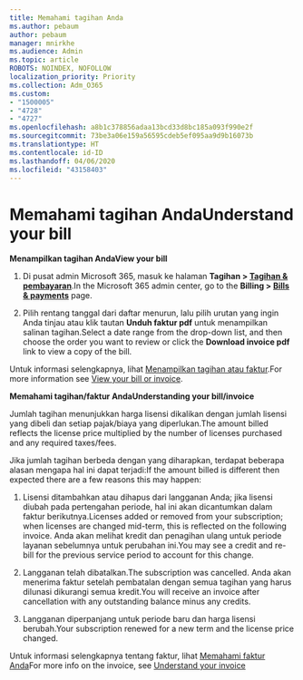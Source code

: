 ```yaml
---
title: Memahami tagihan Anda
ms.author: pebaum
author: pebaum
manager: mnirkhe
ms.audience: Admin
ms.topic: article
ROBOTS: NOINDEX, NOFOLLOW
localization_priority: Priority
ms.collection: Adm_O365
ms.custom:
- "1500005"
- "4728"
- "4727"
ms.openlocfilehash: a8b1c378856adaa13bcd33d8bc185a093f990e2f
ms.sourcegitcommit: 73be3a06e159a56595cdeb5ef095aa9d9b16073b
ms.translationtype: HT
ms.contentlocale: id-ID
ms.lasthandoff: 04/06/2020
ms.locfileid: "43158403"
---
```

# <a name="understand-your-bill"></a><span data-ttu-id="e5e3b-102">Memahami tagihan Anda</span><span class="sxs-lookup"><span data-stu-id="e5e3b-102">Understand your bill</span></span>

<span data-ttu-id="e5e3b-103">**Menampilkan tagihan Anda**</span><span class="sxs-lookup"><span data-stu-id="e5e3b-103">**View your bill**</span></span>

1. <span data-ttu-id="e5e3b-104">Di pusat admin Microsoft 365, masuk ke halaman **Tagihan > [Tagihan & pembayaran](https://go.microsoft.com/fwlink/p/?linkid=848039)**.</span><span class="sxs-lookup"><span data-stu-id="e5e3b-104">In the Microsoft 365 admin center, go to the **Billing > [Bills & payments](https://go.microsoft.com/fwlink/p/?linkid=848039)** page.</span></span>

2. <span data-ttu-id="e5e3b-105">Pilih rentang tanggal dari daftar menurun, lalu pilih urutan yang ingin Anda tinjau atau klik tautan **Unduh faktur pdf** untuk menampilkan salinan tagihan.</span><span class="sxs-lookup"><span data-stu-id="e5e3b-105">Select a date range from the drop-down list, and then choose the order you want to review or click the **Download invoice pdf** link to view a copy of the bill.</span></span>

<span data-ttu-id="e5e3b-106">Untuk informasi selengkapnya, lihat [Menampilkan tagihan atau faktur](https://docs.microsoft.com/office365/admin/subscriptions-and-billing/view-your-bill-or-invoice).</span><span class="sxs-lookup"><span data-stu-id="e5e3b-106">For more information see [View your bill or invoice](https://docs.microsoft.com/office365/admin/subscriptions-and-billing/view-your-bill-or-invoice).</span></span>

<span data-ttu-id="e5e3b-107">**Memahami tagihan/faktur Anda**</span><span class="sxs-lookup"><span data-stu-id="e5e3b-107">**Understanding your bill/invoice**</span></span>

<span data-ttu-id="e5e3b-108">Jumlah tagihan menunjukkan harga lisensi dikalikan dengan jumlah lisensi yang dibeli dan setiap pajak/biaya yang diperlukan.</span><span class="sxs-lookup"><span data-stu-id="e5e3b-108">The amount billed reflects the license price multiplied by the number of licenses purchased and any required taxes/fees.</span></span>

<span data-ttu-id="e5e3b-109">Jika jumlah tagihan berbeda dengan yang diharapkan, terdapat beberapa alasan mengapa hal ini dapat terjadi:</span><span class="sxs-lookup"><span data-stu-id="e5e3b-109">If the amount billed is different then expected there are a few reasons this may happen:</span></span>

1. <span data-ttu-id="e5e3b-110">Lisensi ditambahkan atau dihapus dari langganan Anda; jika lisensi diubah pada pertengahan periode, hal ini akan dicantumkan dalam faktur berikutnya.</span><span class="sxs-lookup"><span data-stu-id="e5e3b-110">Licenses added or removed from your subscription; when licenses are changed mid-term, this is reflected on the following invoice.</span></span>  <span data-ttu-id="e5e3b-111">Anda akan melihat kredit dan penagihan ulang untuk periode layanan sebelumnya untuk perubahan ini.</span><span class="sxs-lookup"><span data-stu-id="e5e3b-111">You may see a credit and re-bill for the previous service period to account for this change.</span></span>

2. <span data-ttu-id="e5e3b-112">Langganan telah dibatalkan.</span><span class="sxs-lookup"><span data-stu-id="e5e3b-112">The subscription was cancelled.</span></span>  <span data-ttu-id="e5e3b-113">Anda akan menerima faktur setelah pembatalan dengan semua tagihan yang harus dilunasi dikurangi semua kredit.</span><span class="sxs-lookup"><span data-stu-id="e5e3b-113">You will receive an invoice after cancellation with any outstanding balance minus any credits.</span></span>

3. <span data-ttu-id="e5e3b-114">Langganan diperpanjang untuk periode baru dan harga lisensi berubah.</span><span class="sxs-lookup"><span data-stu-id="e5e3b-114">Your subscription renewed for a new term and the license price changed.</span></span>  

<span data-ttu-id="e5e3b-115">Untuk informasi selengkapnya tentang faktur, lihat [Memahami faktur Anda](https://support.office.com/article/Understand-your-invoice-for-Office-365-for-business-0724b428-fb59-4962-8c37-6674166d7507)</span><span class="sxs-lookup"><span data-stu-id="e5e3b-115">For more info on the invoice, see [Understand your invoice](https://support.office.com/article/Understand-your-invoice-for-Office-365-for-business-0724b428-fb59-4962-8c37-6674166d7507)</span></span>
